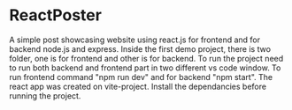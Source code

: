 # ReactPoster

A simple post showcasing website using react.js for frontend and for backend node.js and express.
Inside the first demo project, there is two folder, one is for frontend and other is for backend.
To run the project need to run both backend and frontend part in two different vs code window.
To run frontend command "npm run dev" and for backend "npm start". 
The react app was created on vite-project.
Install the dependancies before running the project.
